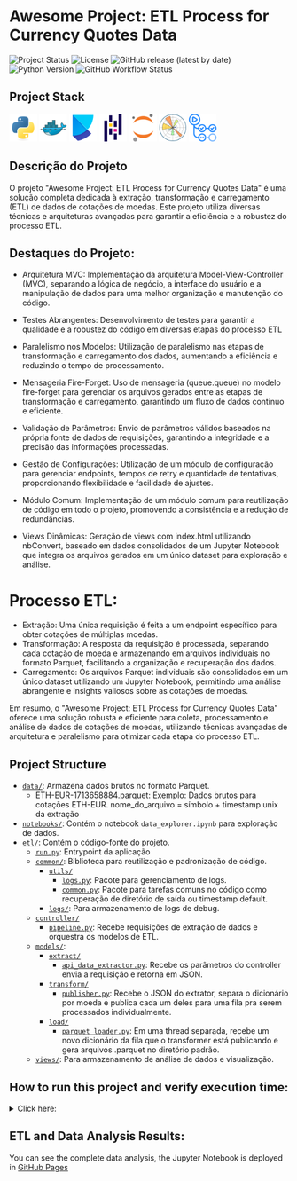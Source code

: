 # Awesome Project: ETL Process for Currency Quotes Data

![Project Status](https://img.shields.io/badge/status-in%20development-yellow) ![License](https://img.shields.io/badge/license-MIT-blue) ![GitHub release (latest by date)](https://img.shields.io/github/v/release/IvanildoBarauna/ETL-awesome-api) ![Python Version](https://img.shields.io/badge/python-3.9-blue) ![GitHub Workflow Status](https://github.com/IvanildoBarauna/ETL-awesome-api/actions/workflows/CI-CD.yaml/badge.svg)

## Project Stack

<img src="https://github.com/devicons/devicon/blob/master/icons/python/python-original.svg" Alt="Python" width="50" height="50"> <img src="https://github.com/devicons/devicon/blob/master/icons/docker/docker-original.svg" Alt="Docker" width="50" height="50"> <img src="https://github.com/devicons/devicon/blob/master/icons/poetry/poetry-original.svg" Alt="Poetry" width="50" height="50"> <img src="https://github.com/devicons/devicon/blob/master/icons/pandas/pandas-original.svg" Alt="Pandas" width="50" height="50"> <img src="https://github.com/devicons/devicon/blob/master/icons/jupyter/jupyter-original.svg" Alt="Jupyter" width="50" height="50"> <img src="https://github.com/devicons/devicon/blob/master/icons/matplotlib/matplotlib-original.svg" Alt="Matplotlib" width="50" height="50"> <img src="https://github.com/devicons/devicon/blob/master/icons/githubactions/githubactions-original.svg" Alt="GitHub Actions" width="50" height="50">

## Descrição do Projeto

O projeto "Awesome Project: ETL Process for Currency Quotes Data" é uma solução completa dedicada à extração, transformação e carregamento (ETL) de dados de cotações de moedas. Este projeto utiliza diversas técnicas e arquiteturas avançadas para garantir a eficiência e a robustez do processo ETL.

## Destaques do Projeto:

- Arquitetura MVC: Implementação da arquitetura Model-View-Controller (MVC), separando a lógica de negócio, a interface do usuário e a manipulação de dados para uma melhor organização e manutenção do código.

- Testes Abrangentes: Desenvolvimento de testes para garantir a qualidade e a robustez do código em diversas etapas do processo ETL

- Paralelismo nos Modelos: Utilização de paralelismo nas etapas de transformação e carregamento dos dados, aumentando a eficiência e reduzindo o tempo de processamento.

- Mensageria Fire-Forget: Uso de mensageria (queue.queue) no modelo fire-forget para gerenciar os arquivos gerados entre as etapas de transformação e carregamento, garantindo um fluxo de dados contínuo e eficiente.

- Validação de Parâmetros: Envio de parâmetros válidos baseados na própria fonte de dados de requisições, garantindo a integridade e a precisão das informações processadas.

- Gestão de Configurações: Utilização de um módulo de configuração para gerenciar endpoints, tempos de retry e quantidade de tentativas, proporcionando flexibilidade e facilidade de ajustes.

- Módulo Comum: Implementação de um módulo comum para reutilização de código em todo o projeto, promovendo a consistência e a redução de redundâncias.

- Views Dinâmicas: Geração de views com index.html utilizando nbConvert, baseado em dados consolidados de um Jupyter Notebook que integra os arquivos gerados em um único dataset para exploração e análise.

# Processo ETL:

- Extração: Uma única requisição é feita a um endpoint específico para obter cotações de múltiplas moedas.
- Transformação: A resposta da requisição é processada, separando cada cotação de moeda e armazenando em arquivos individuais no formato Parquet, facilitando a organização e recuperação dos dados.
- Carregamento: Os arquivos Parquet individuais são consolidados em um único dataset utilizando um Jupyter Notebook, permitindo uma análise abrangente e insights valiosos sobre as cotações de moedas.

Em resumo, o "Awesome Project: ETL Process for Currency Quotes Data" oferece uma solução robusta e eficiente para coleta, processamento e análise de dados de cotações de moedas, utilizando técnicas avançadas de arquitetura e paralelismo para otimizar cada etapa do processo ETL.

## Project Structure

- [`data/`](https://github.com/IvanildoBarauna/ETL-awesome-api/tree/main/data): Armazena dados brutos no formato Parquet.
  - ETH-EUR-1713658884.parquet: Exemplo: Dados brutos para cotações ETH-EUR. nome_do_arquivo = símbolo + timestamp unix da extração
- [`notebooks/`](https://github.com/IvanildoBarauna/ETL-awesome-api/tree/main/notebooks): Contém o notebook `data_explorer.ipynb` para exploração de dados.
- [`etl/`](https://github.com/IvanildoBarauna/ETL-awesome-api/tree/main/etl): Contém o código-fonte do projeto.
  - [`run.py`](https://github.com/IvanildoBarauna/ETL-awesome-api/blob/main/etl/run.py): Entrypoint da aplicação
  - [`common/`](https://github.com/IvanildoBarauna/ETL-awesome-api/tree/main/etl/common): Biblioteca para reutilização e padronização de código.
    - [`utils/`](https://github.com/IvanildoBarauna/ETL-awesome-api/tree/main/etl/utils)
      - [`logs.py`](https://github.com/IvanildoBarauna/ETL-awesome-api/blob/main/etl/utils/logs.py): Pacote para gerenciamento de logs.
      - [`common.py`](https://github.com/IvanildoBarauna/ETL-awesome-api/blob/main/etl/utils/common.py): Pacote para tarefas comuns no código como recuperação de diretório de saída ou timestamp default.
    - [`logs/`](https://github.com/IvanildoBarauna/ETL-awesome-api/tree/main/etl/common/logs): Para armazenamento de logs de debug.
  - [`controller/`](https://github.com/IvanildoBarauna/ETL-awesome-api/tree/main/etl/controller)
    - [`pipeline.py`](https://github.com/IvanildoBarauna/ETL-awesome-api/blob/main/etl/controller/pipeline.py): Recebe requisições de extração de dados e orquestra os modelos de ETL.
  - [`models/`](https://github.com/IvanildoBarauna/ETL-awesome-api/tree/main/etl/models):
    - [`extract/`](https://github.com/IvanildoBarauna/ETL-awesome-api/tree/main/etl/models/extract)
      - [`api_data_extractor.py`](https://github.com/IvanildoBarauna/ETL-awesome-api/blob/main/etl/models/extract/api_data_extractor.py): Recebe os parâmetros do controller envia a requisição e retorna em JSON.
    - [`transform/`](https://github.com/IvanildoBarauna/ETL-awesome-api/tree/main/etl/models/transform)
      - [`publisher.py`](https://github.com/IvanildoBarauna/ETL-awesome-api/blob/main/etl/models/extract/publisher.py): Recebe o JSON do extrator, separa o dicionário por moeda e publica cada um deles para uma fila pra serem processados individualmente.
    - [`load/`](https://github.com/IvanildoBarauna/ETL-awesome-api/tree/main/etl/models/load)
      - [`parquet_loader.py`](https://github.com/IvanildoBarauna/ETL-awesome-api/blob/main/etl/models/extract/parquet_loader.py): Em uma thread separada, recebe um novo dicionário da fila que o transformer está publicando e gera arquivos .parquet no diretório padrão.
  - [`views/`](https://github.com/IvanildoBarauna/ETL-awesome-api/tree/main/etl/views): Para armazenamento de análise de dados e visualização.

## How to run this project and verify execution time:

<details>
  <summary>Click here:</summary>
  
  ## Step by Step
  1. Clone the repository:
     ```sh
     $ git clone https://github.com/IvanildoBarauna/ETL-awesome-api.git
     ```

2. Create a virtual environment and install dependencies:
   Ensure you have Python 3.9 installed on your system.

   ```sh
   $ cd ETL-awesome-api
   $ python -m venv .venv
   $ source .venv/bin/activate  # On Windows use `venv\Scripts\activate`
   $ .venv/bin/python -m pip install --upgrade pip
   $ pip install -e .
   $ python etl/run.py
   ```

   Learn more about [venv module in python](https://docs.python.org/pt-br/3/library/venv.html)

3. Alternatively, you can run the project using [`Dockerfile`](https://github.com/IvanildoBarauna/ETL-awesome-api/tree/main/Dockerfile) or [`docker-compose`](https://github.com/IvanildoBarauna/ETL-awesome-api/tree/main/docker-compose.yml). To build and run the Docker image, use the following command:

   ```sh
   $ docker build -t etl-awesome-api . && docker run etl-awesome-api
   ```

   To run the project with Docker Compose, use the following command:

   ```sh
   $ docker-compose up --build
   ```

   Learn more about [docker](https://docs.docker.com/)

4. Or you can install and run the project using the dependency manager [`poetry`](https://python-poetry.org/):
`sh
     $ poetry install && poetry run python etl/run.py
     `
</details>

## ETL and Data Analysis Results:

You can see the complete data analysis, the Jupyter Notebook is deployed in [GitHub Pages](https://ivanildobarauna.github.io/ETL-awesome-api/)
